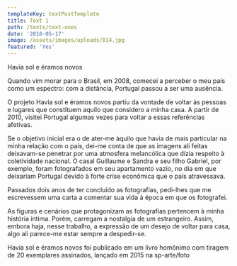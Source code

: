 ```yaml
---
templateKey: textPostTemplate
title: Text 1
path: /texts/text-ones
date: '2018-05-17'
image: /assets/images/uploads/014.jpg
featured: 'Yes'
---
```

Havia sol e éramos novos



Quando vim morar para o Brasil, em 2008, comecei a perceber o meu país como um espectro: com a distância, Portugal passou a ser uma ausência.



O projeto Havia sol e éramos novos partiu da vontade de voltar às pessoas e lugares que constituem aquilo que considero a minha casa. A partir de 2010, visitei Portugal algumas vezes para voltar a essas referências afetivas.



Se o objetivo inicial era o de ater-me àquilo que havia de mais particular na minha relação com o país, dei-me conta de que as imagens ali feitas deixavam-se penetrar por uma atmosfera melancólica que dizia respeito à coletividade nacional. O casal Guillaume e Sandra e seu filho Gabriel, por exemplo, foram fotografados em seu apartamento vazio, no dia em que deixariam Portugal devido à forte crise econômica que o país atravessava.



Passados dois anos de ter concluído as fotografias, pedi-lhes que me escrevessem uma carta a comentar sua vida à época em que os fotografei.



As figuras e cenários que protagonizam as fotografias pertencem à minha história íntima. Porém, carregam a nostalgia de um estrangeiro. Assim, embora haja, nesse trabalho, a expressão de um desejo de voltar para casa, algo ali parece-me estar sempre a despedir-se.



 



Havia sol e éramos novos foi publicado em um livro homônimo com tiragem de 20 exemplares assinados, lançado em 2015 na sp-arte/foto
